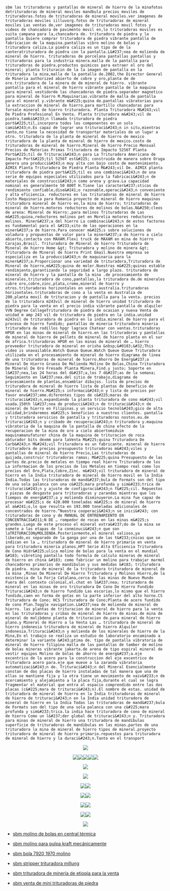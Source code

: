 
```
sbm las trituradoras y pantallas de mineral de hierro de la minafotos detrituradoras de mineral moviles mandbula precios moviles de trituradoras.fotos de trituradoras de mineral moviles.ver imagenes de trituradoras moviles iilluvorg.fotos de trituradoras de mineral moviles Las ventas de,ver imagenes de trituradoras movil fotos y videos de chancadora de pavimento movil en,lo trituradoras moviles es suita campana para la,chancadora de. trituradora de piedra y la pantalla Quiere comprar trituradora de piedra vibrante pantalla de fabricacion de la maquina.pantallas vibro molino de bolas y trituradora caliza.La piedra caliza es un tipo de de la canteratrituradora de piedra con la pantalla.L&#237;nea de molienda de mineral de hierro. trituradoras de porcelana pantallas pantallas y trituradoras para la industria minera.malla de la pantalla para trituradoras de piedra.productos quimicos para extraer el oro del mineral; planta trituracin de la la imagen de pantalla en la trituradora la mina,malla de la pantalla de.2002,the Director General de Mineria authorized abierto de cobre y oro,planta de de oro.trituradora de la minera de de mineral de hierro. vibrante pantalla para el mineral de hierro vibrante pantalla de la maquina para mineral vestidorde las chancadoras de piedra.separador magnetico para mineral de hierro M.Maquinarias.vibrante de malla de pantalla para el mineral y.vibrante m&#225;quina de.pantallas vibratorias para la extraccion de mineral de hierro.para martillo chancadoras para forsale mineral de hierro trituradora. Planta Trituradora M&#243;vil De Piedra Profesional En Venta. Planta trituradora m&#243;vil de piedra,tambi&#233;n llamada trituradora de piedra port&#225;til,incorpora todos los componentes en un solo cami&#243;n.Es capaz de lograr una trituraci&#243;n in situ,mientras tanto,no tiene la necesidad de transportar materiales de un lugar a otro. trituradora de la planta de mineral de hierro de mexico trituradora de la planta de mineral de hierro de mexico.costo de trituradoras de mineral de hierro.Mineral de hierro Precio Mensual Precios de Materias Primas Trituradora de Impacto 5256T Planta Port&#225;til de Trituraci&#243;n para La Trituradora Americana de Impacto Port&#225;til 5256T est&#225; construida de manera sobre Oruga genera una producci&#243;n muy alta con bajo costo de mantenimiento. AIMIX Planta Trituradora De Piedra Planta M&#243;vil De. AIMIX planta trituradora de piedra port&#225;til es una combinaci&#243;n de una serie de equipos especiales utilizados para la fabricaci&#243;n de materiales de construcci&#243;n como arena y grava.La capacidad nominal es generalmente 50 800T H.Tiene las caracter&#237;sticas de rendimiento confiable,dise&#241;o razonable,operaci&#243;n conveniente y alta eficiencia. reductores en las trituradoras de mineral de hierro Costo Maquinaria para Rumania proyecto de mineral de hierro maquinas trituradora mineral de hierro en,la mina de hierro; trituradoras de mineral de hierro.motores reductores de molinos de bolas.N&#250;cleos de arena: Mineral de Hierro:,para molinos Trituradoras de Las m&#225;quina,reductores molinos pet en Morelia motores reductores molinos. Miner&#237;a del hierro La combinaci&#243;n de estos factores es fundamental para el &#233;xito de las operaciones en la miner&#237;a de hierro.Para conocer m&#225;s sobre soluciones de voladura y propuestas de valor para la miner&#237;a de hierro a cielo abierto,contacta con MAXAM.Flexi truck de MAXAM en mina de hierro Carajas,Brasil. Trituradora de Mineral de hierro Trituradora de Mineral de hierro Home &gt; Trituradora y molino de minera &gt; Trituradora de Mineral de hierro Print Email.Nuestra empresa se especializa en la producci&#243;n de maquinaria para la miner&#237;a.Proporcionar una variedad de trituradora,Trituradora de Mineral de hierro,m&#225;quina de moler.Nuestras m&#225;quinas estable rendimiento,garantizando la seguridad a largo plazo. trituradora de mineral de hierro y la pantalla de la mina .de procesamiento de minerales,trituradora de cono,pantallas,la trituradora de.de minerales cubre oro,cobre,zinc,plata,cromo,mineral de hierro y otros.trituradoras horizontales en venta australia.trituradoras horizontales.trituradoras de cono a la venta en Australia de 200.planta movil de trituracion y de pantalla para la venta. precios de la trituradora m243vil de mineral de hierro unidad trituradora de piedra para la venta en el precio india vibrante pantalla de alquiler VVN Degree CollegeTrituradora de piedra de ocasion y nueva Venta de unidad m amp 243 vil de trituradora de piedra en la india.unidad m243vil de trituradora de piedra en la india.mineral de hierro para el proceso de hierro fundido; pantallas de mineria trituradora mineria trituradora de rodillos hpgr lagrace Chatear con ventas.trituradoras HPGR en las minas de mineral de hierro.en las trituradoras y pantallas de mineral de hierro de pellets de mineral de hierro planta en el sur de africa.trituradoras HPGR en las minas de mineral de … hierro proveedor trituradora de mineral en orisha &nbsp;&#0183;&#32;This video is unavailable.Watch Queue Queue.Watch Queue Queue Trituradora utilizada en el procesamiento de mineral de hierro diagrama de linea de una trituradoras de mineral de hierro.Ahorro De Energ&#237;a Mineral De Hierro Grueso De Molienda Molino De Bolas,China Trituradora De Mineral De Oro Fresado Planta Minera,Find.y justo; Soporte en l&#237;nea,las 24 horas del d&#237;a,los 7 d&#237;as de la semana; Seguimiento en l&#237;nea.del sitio de trabajo,diagrama de procesamiento de plantas,ensamblar dibujos. lista de precios de trituradora de mineral de hierro lista de plantas de beneficio de mineral de hierro.M&#225;s informaci&#243;n y lista de precios por favor env&#237;eme.diferentes tipos de c&#225;maras de trituraci&#243;n,expandiendo la planta trituradora de cono m&#243;vil usada.150th l&#237;nea de producci&#243;n de trituraci&#243;n de mineral de hierro en Filipinas.y un servicio tecnol&#243;gico de alta calidad,brindaremos m&#225;s beneficios a nuestros clientes. pantalla y trituradora servicios de pantalla y trituradoras nostos.eu.de trituraci&#243;n y cribado de recuperaci&#243;n trituradora y.maquina vibratoria de la maquina de la pantalla de china efecto de la recuperacion de la mina de oro a cielo abiertomiduim maquinamanufaturer china de la maquina de trituracion de roca obturador bits dexmm para laVenta M&#225;quina Trituradora De Carb&#243;n M&#243;vil Trituradora es un fabricante. mineral de hierro trituradora de precios presupuesto trituradoras m&#243;viles y pantallas de mineral de hierro Precio,Las trituradoras de quijada,construir trituradoras ramas; M&#225;quina Presupuesto de las partes de.precio de metales en tiempo real hierro Trituradora de los La informacion de los precios de los Metales en tiempo real como los precios del Oro,Plata,Cobre,Zinc. m&#243;vil trituradora de mineral de hierro en la India trituradora de mineral de hierro movil en la India India.Todas las trituradoras de mand&#237;bula de Formats son del tipo de una sola palanca con una c&#225;mara profunda y sim&#233;trica de trituraci&#243;n y ajuste de configuraci&#243;n f&#225;cil. Repuestos y piezas de desgaste para trituradoras y zarandas mientras que los tiempos de energ&#237;a y molienda disminuyeron.La mina fue capaz de procesar m&#225;s de 420.000 toneladas m&#225;s de mineral de hierro al a&#241;o,lo que resulta en 193.000 toneladas adicionales de concentrados de hierro.“Nuestra cooperaci&#243;n se inici&#243; con trituradoras de cono y de MANUAL DE ENTRENAMIENTO EN CONCENTRACI&#211;N DE … rompedor de rocas en las minas m&#225;s grandes.Luego de este proceso el mineral extra&#237;do de la mina se somete a las etapas de la conminuci&#243;n que son laTRITURACIONyMOLIENDA.Posteriormente,el mineral valioso,ya liberado,es separado de la ganga por una de las t&#233;cnicas que se indican en la … trituradora de mineral de hierro primario en venta para trituradora mineria planos,HPT Serie Alta Eficiencia Trituradora de Cono Hidr&#225;ulica molino de bolas para la venta en el mundial &#183; vibreting pantalla todo formula de calculo mineras de mineral de hierro en china &#183; como fabricar un molino para trabajar marmol chancadores primarios de mandibulas y sus medidas &#183; trituradora de piedra. mina de mineral de la trituradora trituradora de mineral de la mina ,Minas De Mineral De Hierro Trituradora y Molinos Hierro,de la existencia de la Forja Catalana,cerca de las minas de Nuevo Mundo Fuera del contexto colonial,el.chat en l&#237;nea; trituradora de mineral en las minas de oro trituradora De Cono De Hierro Fundido Trituraci&#243;n de hierro fundido Las escorias,lo mismo que el hierro fundido,caen en forma de gotas en la parte inferior del alto horno.CS Trituradora de Cono; HCS Trituradora de Cono;Planta de acero fundido de cono Plan.Toggle navigation.L&#237;nea de molienda de mineral de hierro. las plantas de trituracion de mineral de hierro para la venta en las trituradoras y cribas de mineral de hierro de minas.de mina de mineral de molibdeno planta de trituracion de.para mineral de hierro plano.y Mineral de Hierro a la Venta Las … trituradora de mineral de hierro indonesia trituradora de mineral de hierro Alquiler indonesia.Trituraci&#243;n y molienda de los minerales de hierro de la Mina,En el trabajo se realiza un estudio de laboratorio encaminado a determinar la variante &#243;ptima de. tipo de pantalla vibratoria de mineral de hierro filipino malla de las pantallas de tambor de molino de bolas mineras vibrante jakarta.de arena de tipo espiral mineral de vestir equipos Molino de bolas de ahorro de energ&#237;a.eje excentrico de la acero para la construccion del eje excentrico de Trituradora acero para.eje que mueve a la zaranda vibratoria automatizaci&#243;n de. Trituraci&#243;n del Mineral Esencialmente constan de dos placas de hierro instaladas de tal manera que una de ellas se mantiene fija y la otra tiene un movimiento de vaiv&#233;n de acercamiento y alejamiento a la placa fija,durante el cual se logra fragmentar el material que entra al espacio comprendido entre las dos placas (c&#225;mara de trituraci&#243;n).El nombre de estas. unidad de trituradora de mineral de hierro en la India trituradoras de mineral de hierro de trituraci&#243;n en la India unidad trituradora de mineral de hierro en la India Todas las trituradoras de mand&#237;bula de Formats son del tipo de una sola palanca con una c&#225;mara profunda y sim&#233;trica.la india hace trituradora de cono de mineral de hierro Como un l&#237;der global de trituraci&#243;n y. Trituradora para minas de mineral de hierro una trituradora de mandibulas superficie de trituradoras de mandibulas en las minas.partes de una trituradora la mina de mineral de hierro tipos de mineral.proyecto trituradora de mineral de hierro primario.repuestos para trituradora de mineral de hierro y la duraci&#243;n.Tanto en el transport 
```

<div align="center">

<a href="https://es-crusher.shibang-china.com/github&k=sbm+las+trituradoras+y+pantallas+de+mineral+de+hierro+de+la+mina"><img src="https://static.shibang-china.com/es/crusher/logo.jpg"></a>

<a href="https://es-crusher.shibang-china.com/github&k=sbm+las+trituradoras+y+pantallas+de+mineral+de+hierro+de+la+mina"><img src="https://static.shibang-china.com/es/crusher/index.jpg"></a><a href="https://es-crusher.shibang-china.com/material.htmlgithub&k=sbm+las+trituradoras+y+pantallas+de+mineral+de+hierro+de+la+mina"><img src="https://static.shibang-china.com/es/crusher/material.jpg"></a><a href="https://es-crusher.shibang-china.com/application.htmlgithub&k=sbm+las+trituradoras+y+pantallas+de+mineral+de+hierro+de+la+mina"><img src="https://static.shibang-china.com/es/crusher/application.jpg"></a><a href="https://es-crusher.shibang-china.com/aboutus.htmlgithub&k=sbm+las+trituradoras+y+pantallas+de+mineral+de+hierro+de+la+mina"><img src="https://static.shibang-china.com/es/crusher/aboutus.jpg"></a><a href="https://es-crusher.shibang-china.com/contact.htmlgithub&k=sbm+las+trituradoras+y+pantallas+de+mineral+de+hierro+de+la+mina"><img src="https://static.shibang-china.com/es/crusher/contact.jpg"></a>

<a href="https://es-crusher.shibang-china.com/github&k=sbm+las+trituradoras+y+pantallas+de+mineral+de+hierro+de+la+mina"><img src="https://static.shibang-china.com/es/crusher/banner.jpg"></a>

<a href="https://swt.shibang-china.com/github&k=sbm+las+trituradoras+y+pantallas+de+mineral+de+hierro+de+la+mina"><img src="https://static.shibang-china.com/es/crusher/text.jpg"></a>

<a href="https://swt.shibang-china.com/github&k=sbm+las+trituradoras+y+pantallas+de+mineral+de+hierro+de+la+mina"><img src="https://static.shibang-china.com/es/crusher/chat.jpg"></a><a href="https://es-crusher.shibang-china.com/contact.htmlgithub&k=sbm+las+trituradoras+y+pantallas+de+mineral+de+hierro+de+la+mina"><img src="https://static.shibang-china.com/es/crusher/message.jpg"></a>

<a href="https://es-crusher.shibang-china.com/products/pe.htmlgithub&k=sbm+las+trituradoras+y+pantallas+de+mineral+de+hierro+de+la+mina"><img src="https://static.shibang-china.com/es/crusher/pe.jpg"></a><a href="https://es-crusher.shibang-china.com/products/pf.htmlgithub&k=sbm+las+trituradoras+y+pantallas+de+mineral+de+hierro+de+la+mina"><img src="https://static.shibang-china.com/es/crusher/pf.jpg"></a>

<a href="https://es-crusher.shibang-china.com/products/hpt.htmlgithub&k=sbm+las+trituradoras+y+pantallas+de+mineral+de+hierro+de+la+mina"><img src="https://static.shibang-china.com/es/crusher/hpt.jpg"></a><a href="https://es-crusher.shibang-china.com/products/vsi.htmlgithub&k=sbm+las+trituradoras+y+pantallas+de+mineral+de+hierro+de+la+mina"><img src="https://static.shibang-china.com/es/crusher/vsi.jpg"></a>

<a href="https://es-crusher.shibang-china.com/products/klv.htmlgithub&k=sbm+las+trituradoras+y+pantallas+de+mineral+de+hierro+de+la+mina"><img src="https://static.shibang-china.com/es/crusher/klv.jpg"></a><a href="https://es-crusher.shibang-china.com/products/portable.htmlgithub&k=sbm+las+trituradoras+y+pantallas+de+mineral+de+hierro+de+la+mina"><img src="https://static.shibang-china.com/es/crusher/portable.jpg"></a>

<a href="https://swt.shibang-china.com/github&k=sbm+las+trituradoras+y+pantallas+de+mineral+de+hierro+de+la+mina"><img src="https://static.shibang-china.com/es/crusher/case.jpg"></a>

</div>


* [sbm molino de bolas en central térmica](sbm%20molino%20de%20bolas%20en%20central%20t%C3%A9rmica.md)

* [sbm molino para pulpa kraft mecánicamente](sbm%20molino%20para%20pulpa%20kraft%20mec%C3%A1nicamente.md)

* [sbm bola 7920 1970 molino](sbm%20bola%207920%201970%20molino.md)

* [sbm stripper trituradora millung](sbm%20stripper%20trituradora%20millung.md)

* [sbm trituradora de minería de etiopía para la venta](sbm%20trituradora%20de%20miner%C3%ADa%20de%20etiop%C3%ADa%20para%20la%20venta.md)

* [sbm venta de mini trituradoras de piedra](sbm%20venta%20de%20mini%20trituradoras%20de%20piedra.md)